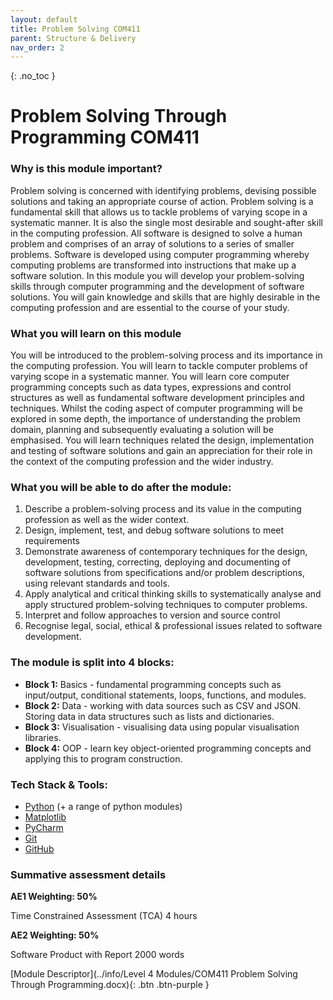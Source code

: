 ```yaml
---
layout: default
title: Problem Solving COM411
parent: Structure & Delivery
nav_order: 2
---
```


{: .no_toc }


# Problem Solving Through Programming COM411


### Why is this module important?

Problem solving is concerned with identifying problems, devising possible solutions and taking an appropriate course of action.  Problem solving is a fundamental skill that allows us to tackle problems of varying scope in a systematic manner.  It is also the single most desirable and sought-after skill in the computing profession. All software is designed to solve a human problem and comprises of an array of solutions to a series of smaller problems.  Software is developed using computer programming whereby computing problems are transformed into instructions that make up a software solution.  In this module you will develop your problem-solving skills through computer programming and the development of software solutions.  You will gain knowledge and skills that are highly desirable in the computing profession and are essential to the course of your study.

### What you will learn on this module

You will be introduced to the problem-solving process and its importance in the computing profession. You will learn to tackle computer problems of varying scope in a systematic manner.  You will learn core computer programming concepts such as data types, expressions and control structures as well as fundamental software development principles and techniques.  Whilst the coding aspect of computer programming will be explored in some depth, the importance of understanding the problem domain, planning and subsequently evaluating a solution will be emphasised.  You will learn techniques related the design, implementation and testing of software solutions and gain an appreciation for their role in the context of the computing profession and the wider industry.

### What you will be able to do after the module:

1.	Describe a problem-solving process and its value in the computing profession as well as the wider context.
2.	Design, implement, test, and debug software solutions to meet requirements
3.	Demonstrate awareness of contemporary techniques for the design, development, testing, correcting, deploying and documenting of software solutions from specifications and/or problem descriptions, using relevant standards and tools.
4.	Apply analytical and critical thinking skills to systematically analyse and apply structured problem-solving techniques to computer problems.
5.	Interpret and follow approaches to version and source control
6.	Recognise legal, social, ethical & professional issues related to software development.

### The module is split into 4 blocks:

* **Block 1:** Basics - fundamental programming concepts such as input/output, conditional statements, loops, functions, and modules.
* **Block 2:** Data - working with data sources such as CSV and JSON. Storing data in data structures such as lists and dictionaries.
* **Block 3:** Visualisation - visualising data using popular visualisation libraries.
* **Block 4:** OOP - learn key object-oriented programming concepts and applying this to program construction.

### Tech Stack & Tools:
* [Python](https://www.python.org/) (+ a range of python modules)
* [Matplotlib](https://matplotlib.org/)
* [PyCharm](https://www.jetbrains.com/pycharm/)
* [Git](https://git-scm.com/)
* [GitHub](http://github.com/)

### Summative assessment details

**AE1	Weighting: 50%**

Time Constrained Assessment (TCA) 4 hours


**AE2	Weighting: 50%**

Software Product with Report 2000 words

[Module Descriptor](../info/Level 4 Modules/COM411 Problem Solving Through Programming.docx){: .btn .btn-purple }



